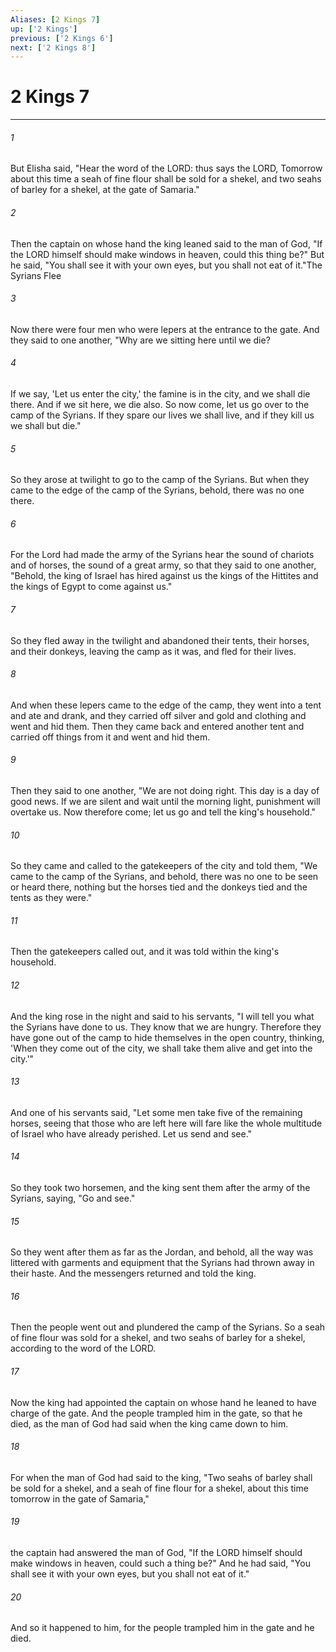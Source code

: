 ```yaml
---
Aliases: [2 Kings 7]
up: ['2 Kings']
previous: ['2 Kings 6']
next: ['2 Kings 8']
---
```

# 2 Kings 7
***



###### 1 
But Elisha said, "Hear the word of the LORD: thus says the LORD, Tomorrow about this time a seah of fine flour shall be sold for a shekel, and two seahs of barley for a shekel, at the gate of Samaria." 

###### 2 
Then the captain on whose hand the king leaned said to the man of God, "If the LORD himself should make windows in heaven, could this thing be?" But he said, "You shall see it with your own eyes, but you shall not eat of it."The Syrians Flee 

###### 3 
Now there were four men who were lepers at the entrance to the gate. And they said to one another, "Why are we sitting here until we die? 

###### 4 
If we say, 'Let us enter the city,' the famine is in the city, and we shall die there. And if we sit here, we die also. So now come, let us go over to the camp of the Syrians. If they spare our lives we shall live, and if they kill us we shall but die." 

###### 5 
So they arose at twilight to go to the camp of the Syrians. But when they came to the edge of the camp of the Syrians, behold, there was no one there. 

###### 6 
For the Lord had made the army of the Syrians hear the sound of chariots and of horses, the sound of a great army, so that they said to one another, "Behold, the king of Israel has hired against us the kings of the Hittites and the kings of Egypt to come against us." 

###### 7 
So they fled away in the twilight and abandoned their tents, their horses, and their donkeys, leaving the camp as it was, and fled for their lives. 

###### 8 
And when these lepers came to the edge of the camp, they went into a tent and ate and drank, and they carried off silver and gold and clothing and went and hid them. Then they came back and entered another tent and carried off things from it and went and hid them. 

###### 9 
Then they said to one another, "We are not doing right. This day is a day of good news. If we are silent and wait until the morning light, punishment will overtake us. Now therefore come; let us go and tell the king's household." 

###### 10 
So they came and called to the gatekeepers of the city and told them, "We came to the camp of the Syrians, and behold, there was no one to be seen or heard there, nothing but the horses tied and the donkeys tied and the tents as they were." 

###### 11 
Then the gatekeepers called out, and it was told within the king's household. 

###### 12 
And the king rose in the night and said to his servants, "I will tell you what the Syrians have done to us. They know that we are hungry. Therefore they have gone out of the camp to hide themselves in the open country, thinking, 'When they come out of the city, we shall take them alive and get into the city.'" 

###### 13 
And one of his servants said, "Let some men take five of the remaining horses, seeing that those who are left here will fare like the whole multitude of Israel who have already perished. Let us send and see." 

###### 14 
So they took two horsemen, and the king sent them after the army of the Syrians, saying, "Go and see." 

###### 15 
So they went after them as far as the Jordan, and behold, all the way was littered with garments and equipment that the Syrians had thrown away in their haste. And the messengers returned and told the king. 

###### 16 
Then the people went out and plundered the camp of the Syrians. So a seah of fine flour was sold for a shekel, and two seahs of barley for a shekel, according to the word of the LORD. 

###### 17 
Now the king had appointed the captain on whose hand he leaned to have charge of the gate. And the people trampled him in the gate, so that he died, as the man of God had said when the king came down to him. 

###### 18 
For when the man of God had said to the king, "Two seahs of barley shall be sold for a shekel, and a seah of fine flour for a shekel, about this time tomorrow in the gate of Samaria," 

###### 19 
the captain had answered the man of God, "If the LORD himself should make windows in heaven, could such a thing be?" And he had said, "You shall see it with your own eyes, but you shall not eat of it." 

###### 20 
And so it happened to him, for the people trampled him in the gate and he died.
